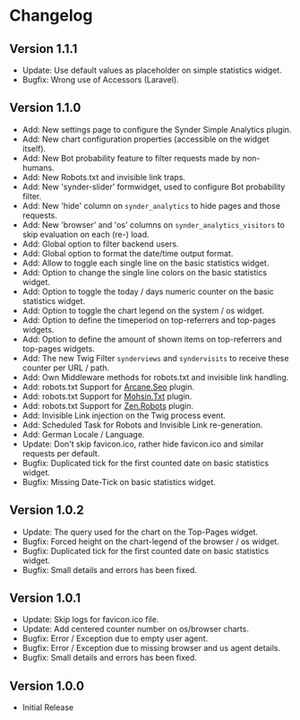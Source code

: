 Changelog
=========

Version 1.1.1
-------------
-   Update: Use default values as placeholder on simple statistics widget.
-   Bugfix: Wrong use of Accessors (Laravel).

Version 1.1.0
-------------
-   Add: New settings page to configure the Synder Simple Analytics plugin.
-   Add: New chart configuration properties (accessible on the widget itself).
-   Add: New Bot probability feature to filter requests made by non-humans.
-   Add: New Robots.txt and invisible link traps.
-   Add: New 'synder-slider' formwidget, used to configure Bot probability filter.
-   Add: New 'hide' column on `synder_analytics` to hide pages and those requests.
-   Add: New 'browser' and 'os' columns on `synder_analytics_visitors` to skip evaluation on each (re-) load.
-   Add: Global option to filter backend users.
-   Add: Global option to format the date/time output format.
-   Add: Allow to toggle each single line on the basic statistics widget.
-   Add: Option to change the single line colors on the basic statistics widget.
-   Add: Option to toggle the today / days numeric counter on the basic statistics widget.
-   Add: Option to toggle the chart legend on the system / os widget.
-   Add: Option to define the timeperiod on top-referrers and top-pages widgets.
-   Add: Option to define the amount of shown items on top-referrers and top-pages widgets.
-   Add: The new Twig Filter `synderviews` and `syndervisits` to receive these counter per URL / path.
-   Add: Own Middleware methods for robots.txt and invisible link handling.
-   Add: robots.txt Support for [Arcane.Seo](https://octobercms.com/plugin/arcane-seo) plugin.
-   Add: robots.txt Support for [Mohsin.Txt](https://octobercms.com/plugin/mohsin-txt) plugin.
-   Add: robots.txt Support for [Zen.Robots](https://octobercms.com/plugin/zen-robots) plugin.
-   Add: Invisible Link injection on the Twig process event.
-   Add: Scheduled Task for Robots and Invisible Link re-generation.
-   Add: German Locale / Language.
-   Update: Don't skip favicon.ico, rather hide favicon.ico and similar requests per default.
-   Bugfix: Duplicated tick for the first counted date on basic statistics widget.
-   Bugfix: Missing Date-Tick on basic statistics widget.

Version 1.0.2
-------------
-   Update: The query used for the chart on the Top-Pages widget.
-   Bugfix: Forced height on the chart-legend of the browser / os widget.
-   Bugfix: Duplicated tick for the first counted date on basic statistics widget.
-   Bugfix: Small details and errors has been fixed.

Version 1.0.1
-------------
-   Update: Skip logs for favicon.ico file.
-   Update: Add centered counter number on os/browser charts.
-   Bugfix: Error / Exception due to empty user agent.
-   Bugfix: Error / Exception due to missing browser and us agent details.
-   Bugfix: Small details and errors has been fixed.

Version 1.0.0
-------------
-   Initial Release
